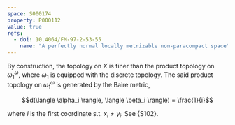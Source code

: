 ```yaml
---
space: S000174
property: P000112
value: true
refs:
  - doi: 10.4064/FM-97-2-53-55
    name: "A perfectly normal locally metrizable non-paracompact space"
---
```


By construction, the topology on $X$ is finer than the product topology on $\omega_1^\omega$, where $\omega_1$ is equipped with the discrete topology. The said product topology on $\omega_1^\omega$ is generated by the Baire metric,

$$d(\langle \alpha_i \rangle, \langle \beta_i \rangle) = \frac{1}{i}$$

where $i$ is the first coordinate s.t. $x_i \neq y_i$. See {S102}.
